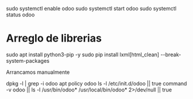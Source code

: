 sudo systemctl enable odoo
sudo systemctl start odoo
sudo systemctl status odoo

# Arreglo de librerias

sudo apt install python3-pip -y
sudo pip install lxml[html_clean] --break-system-packages

Arrancamos manualmente

dpkg -l | grep -i odoo
apt policy odoo
ls -l /etc/init.d/odoo || true
command -v odoo || ls -l /usr/bin/odoo* /usr/local/bin/odoo* 2>/dev/null || true


